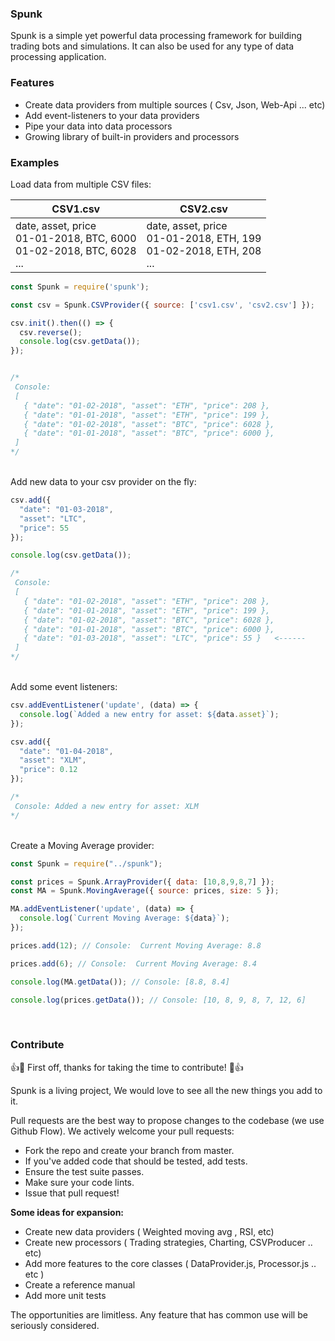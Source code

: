 ### Spunk
Spunk is a simple yet powerful data processing framework for building trading bots and simulations. It can also be used for any type of data processing application.



### Features

- Create data providers from multiple sources ( Csv, Json,  Web-Api ... etc) 
- Add event-listeners to your data providers
- Pipe your data into data processors
- Growing library of built-in providers and processors


### Examples

Load data from multiple CSV files:

| CSV1.csv  | CSV2.csv  |
| ------------ | ------------ |
|date, asset, price  <br> 01-01-2018, BTC, 6000 <br> 01-02-2018, BTC, 6028 <br> ...  |  date, asset, price  <br> 01-01-2018, ETH, 199 <br> 01-02-2018, ETH,  208 <br> ...  |

```javascript
const Spunk = require('spunk');

const csv = Spunk.CSVProvider({ source: ['csv1.csv', 'csv2.csv'] });

csv.init().then(() => {
  csv.reverse();
  console.log(csv.getData());
});


/*
 Console:
 [
   { "date": "01-02-2018", "asset": "ETH", "price": 208 },
   { "date": "01-01-2018", "asset": "ETH", "price": 199 },
   { "date": "01-02-2018", "asset": "BTC", "price": 6028 },
   { "date": "01-01-2018", "asset": "BTC", "price": 6000 },
 ]
*/
```

<br>
Add new data to your csv provider on the fly:
<br>

```javascript
csv.add({
  "date": "01-03-2018",
  "asset": "LTC",
  "price": 55
});

console.log(csv.getData());

/*
 Console:
 [
   { "date": "01-02-2018", "asset": "ETH", "price": 208 },
   { "date": "01-01-2018", "asset": "ETH", "price": 199 },
   { "date": "01-02-2018", "asset": "BTC", "price": 6028 },
   { "date": "01-01-2018", "asset": "BTC", "price": 6000 },
   { "date": "01-03-2018", "asset": "LTC", "price": 55 }   <------
 ]
*/

```


<br>
Add some event listeners:
<br>

```javascript
csv.addEventListener('update', (data) => {
  console.log(`Added a new entry for asset: ${data.asset}`);
});

csv.add({
  "date": "01-04-2018",
  "asset": "XLM",
  "price": 0.12
});

/*
 Console: Added a new entry for asset: XLM
*/
```

<br>
Create a Moving Average provider:
<br>

```javascript
const Spunk = require("../spunk");

const prices = Spunk.ArrayProvider({ data: [10,8,9,8,7] });
const MA = Spunk.MovingAverage({ source: prices, size: 5 });

MA.addEventListener('update', (data) => {
  console.log(`Current Moving Average: ${data}`);
});

prices.add(12); // Console:  Current Moving Average: 8.8

prices.add(6); // Console:  Current Moving Average: 8.4

console.log(MA.getData()); // Console: [8.8, 8.4]

console.log(prices.getData()); // Console: [10, 8, 9, 8, 7, 12, 6]
```
<br>

### Contribute

👍🎉 First off, thanks for taking the time to contribute! 🎉👍

Spunk is a living project, We would love to see all the new things you add to it.

Pull requests are the best way to propose changes to the codebase (we use Github Flow). We actively welcome your pull requests:

- Fork the repo and create your branch from master.
- If you've added code that should be tested, add tests.
- Ensure the test suite passes.
- Make sure your code lints.
- Issue that pull request!

**Some ideas for expansion:**
- Create new data providers ( Weighted moving avg , RSI, etc)
- Create new processors ( Trading strategies, Charting, CSVProducer .. etc)
- Add more features to the core classes ( DataProvider.js, Processor.js .. etc )
- Create a reference manual
- Add more unit tests

The opportunities are limitless. Any feature that has common use will be seriously considered.

